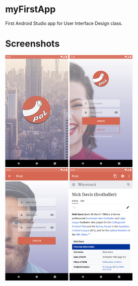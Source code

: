 # myFirstApp
First Android Studio app for User Interface Design class.

# Screenshots

<img src="./img/splash.png" width="200"></img>
<img src="./img/login.png" width="200"></img>
<img src="./img/signup.png" width="200"></img>
<img src="./img/main.png" width="200"></img>
